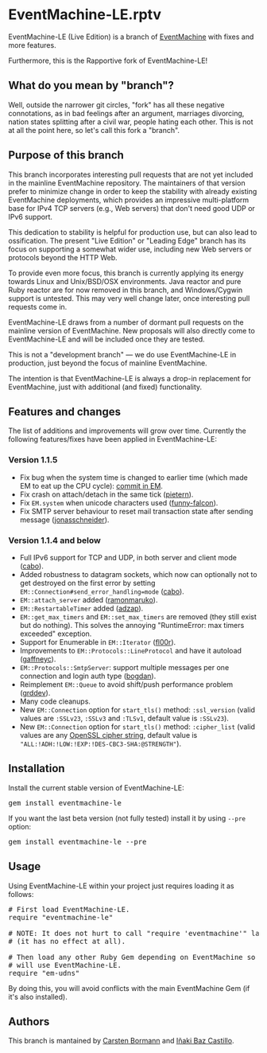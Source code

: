 # EventMachine-LE.rptv #

EventMachine-LE (Live Edition) is a branch of [EventMachine](http://github.com/eventmachine/eventmachine) with fixes and more features.

Furthermore, this is the Rapportive fork of EventMachine-LE!


## What do you mean by "branch"? ##

Well, outside the narrower git circles, "fork" has all these negative
connotations, as in bad feelings after an argument, marriages
divorcing, nation states splitting after a civil war, people hating
each other.  This is not at all the point here, so let's call this
fork a "branch".

## Purpose of this branch ##

This branch incorporates interesting pull requests that are not yet
included in the mainline EventMachine repository.  The maintainers of
that version prefer to minimize change in order to keep the stability
with already existing EventMachine deployments, which provides an
impressive multi-platform base for IPv4 TCP servers (e.g., Web
servers) that don't need good UDP or IPv6 support.

This dedication to stability is helpful for production use, but can
also lead to ossification.  The present "Live Edition" or "Leading
Edge" branch has its focus on supporting a somewhat wider use,
including new Web servers or protocols beyond the HTTP Web.

To provide even more focus, this branch is currently applying its
energy towards Linux and Unix/BSD/OSX environments.  Java reactor and
pure Ruby reactor are for now removed in this branch, and
Windows/Cygwin support is untested.  This may very well change later,
once interesting pull requests come in.

EventMachine-LE draws from a number of dormant pull requests on the
mainline version of EventMachine.  New proposals will also directly
come to EventMachine-LE and will be included once they are tested.

This is not a "development branch" — we do use EventMachine-LE in production,
just beyond the focus of mainline EventMachine.

The intention is that EventMachine-LE is always a drop-in replacement
for EventMachine, just with additional (and fixed) functionality.


## Features and changes ##

The list of additions and improvements will grow over time. Currently the following features/fixes have been applied in EventMachine-LE:


### Version 1.1.5

* Fix bug when the system time is changed to earlier time (which made EM to eat up the CPU cycle): [commit in EM](https://github.com/eventmachine/eventmachine/commit/1427a2c80c401d841194132a9af15baefd68b5ae).
* Fix crash on attach/detach in the same tick ([pietern](https://github.com/eventmachine/eventmachine/pull/427)).
* Fix `EM.system` when unicode characters used ([funny-falcon](https://github.com/eventmachine/eventmachine/pull/322)).
* Fix SMTP server behaviour to reset mail transaction state after sending message ([jonasschneider](https://github.com/eventmachine/eventmachine/pull/351)).


### Version 1.1.4 and below

* Full IPv6 support for TCP and UDP, in both server and client mode ([cabo]([https://github.com/eventmachine/eventmachine/pull/297)).
* Added robustness to datagram sockets, which now can optionally not to get destroyed on the first error by setting `EM::Connection#send_error_handling=mode` ([cabo]([https://github.com/eventmachine/eventmachine/pull/297)).
* `EM::attach_server` added ([ramonmaruko](https://github.com/eventmachine/eventmachine/pull/271)).
* `EM::RestartableTimer` added ([adzap](https://github.com/eventmachine/eventmachine/pull/114)).
* `EM::get_max_timers` and `EM::set_max_timers` are removed (they still exist but do nothing). This solves the annoying "RuntimeError: max timers exceeded" exception.
* Support for Enumerable in `EM::Iterator` ([fl00r](https://github.com/eventmachine/eventmachine/pull/300)).
* Improvements to `EM::Protocols::LineProtocol` and have it autoload ([gaffneyc](https://github.com/eventmachine/eventmachine/pull/151)).
* `EM::Protocols::SmtpServer`: support multiple messages per one connection and login auth type ([bogdan](https://github.com/eventmachine/eventmachine/pull/288)).
* Reimplement `EM::Queue` to avoid shift/push performance problem ([grddev](https://github.com/eventmachine/eventmachine/pull/311)).
* Many code cleanups.
* New `EM::Connection` option for `start_tls()` method: `:ssl_version` (valid values are `:SSLv23`, `:SSLv3` and `:TLSv1`, default value is `:SSLv23`).
* New `EM::Connection` option for `start_tls()` method: `:cipher_list` (valid values are any [OpenSSL cipher string](http://www.openssl.org/docs/apps/ciphers.html#CIPHER_LIST_FORMAT), default value is `"ALL:!ADH:!LOW:!EXP:!DES-CBC3-SHA:@STRENGTH"`).


## Installation ##

Install the current stable version of EventMachine-LE:
<pre>
gem install eventmachine-le
</pre>

If you want the last beta version (not fully tested) install it by using `--pre` option:
<pre>
gem install eventmachine-le --pre
</pre>


## Usage ##

Using EventMachine-LE within your project just requires loading it as follows:
<pre>
# First load EventMachine-LE.
require "eventmachine-le"

# NOTE: It does not hurt to call "require 'eventmachine'" later
# (it has no effect at all).

# Then load any other Ruby Gem depending on EventMachine so it
# will use EventMachine-LE.
require "em-udns"
</pre>

By doing this, you will avoid conflicts with the main EventMachine Gem (if it's also installed).


## Authors ##

This branch is mantained by [Carsten Bormann](https://github.com/cabo) and [Iñaki Baz Castillo](https://github.com/ibc).

